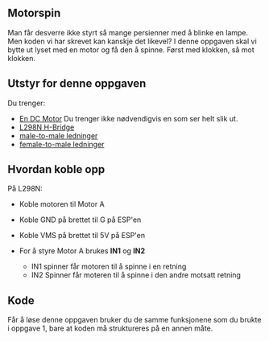 ## Motorspin

Man får desverre ikke styrt så mange persienner med å blinke en lampe. Men koden vi har skrevet kan kanskje det likevel? I denne oppgaven skal vi bytte ut lyset med en motor og få den å spinne. Først med klokken, så mot klokken. 

## Utstyr for denne oppgaven
Du trenger:
 * [En DC Motor](https://www.makerlab-electronics.com/my_uploads/2017/06/DC-motor.jpg) Du trenger ikke nødvendigvis en som ser helt slik ut. 
 * [L298N H-Bridge](http://tinkbox.ph/sites/tinkbox.ph/files/field/product/m37-3.jpg)
 * [male-to-male ledninger](https://cdn.solarbotics.com/products/photos/03e0f1ccebb02b4dc5cc17e395d3049b/45040-IMG_6236wht.jpg?w=800)
 * [female-to-male ledninger](https://storage.googleapis.com/stateless-www-faranux-com/2018/03/81fafaaa-img_jumper_wire.jpg)
## Hvordan koble opp
På L298N: 
* Koble motoren til Motor A
* Koble GND på brettet til G på ESP'en 
* Koble VMS på brettet til 5V på ESP'en

* For å styre Motor A brukes **IN1** og **IN2**
    * IN1 spinner får motoren til å spinne i en retning 
    * IN2 Spinner får moteren til å spinne i den andre motsatt retning 

## Kode
Får å løse denne oppgaven bruker du de samme funksjonene som du brukte i oppgave 1, bare at koden må struktureres på en annen måte. 
